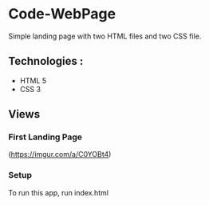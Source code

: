 ﻿# Code-WebPage

Simple landing page with two HTML files and two CSS file.

## Technologies :

* HTML 5
* CSS 3

## Views

### First Landing Page

(https://imgur.com/a/C0YOBt4)


### Setup

To run this app, run index.html
